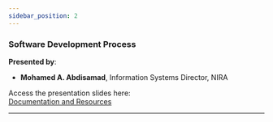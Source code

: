 ```yaml
---
sidebar_position: 2
---
```

### **Software Development Process**

**Presented by**:
- **Mohamed A. Abdisamad**, Information Systems Director, NIRA

Access the presentation slides here:  
[Documentation and Resources](../../presentations/241222-SDT-Session-2-Track-Introduction.pdf)

---